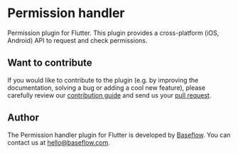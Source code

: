 # Permission handler

Permission plugin for Flutter. This plugin provides a cross-platform (iOS, Android) API to request and check permissions.

## Want to contribute

If you would like to contribute to the plugin (e.g. by improving the documentation, solving a bug or adding a cool new feature), please carefully review our [contribution guide](CONTRIBUTING.md) and send us your [pull request](https://github.com/BaseflowIT/flutter-permission-handler/pulls).

## Author

The Permission handler plugin for Flutter is developed by [Baseflow](https://baseflow.com). You can contact us at <hello@baseflow.com>.
